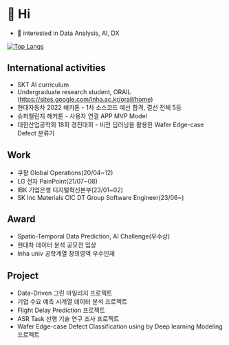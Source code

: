 # 👋 Hi
- 👀 interested in Data Analysis, AI, DX

<!---
keemsub/keemsub is a ✨ special ✨ repository because its `README.md` (this file) appears on your GitHub profile.
You can click the Preview link to take a look at your changes.
--->

[![Top Langs](https://github-readme-stats.vercel.app/api/top-langs/?username=keemsub&layout=compact)](https://github.com/keemsub/github-readme-stats)

## International activities
- SKT AI curriculum
- Undergraduate research student, ORAIL (https://sites.google.com/inha.ac.kr/orail/home)
- 현대자동차 2022 해카톤 - 1차 소스코드 예선 합격, 결선 전체 5등
- 슈퍼챌린지 해커톤 - 사용자 연결 APP MVP Model
- 대한산업공학회 18회 경진대회 - 비전 딥러닝을 활용한 Wafer Edge-case Defect 분류기

## Work
- 쿠팡 Global Operations(20/04~12)
- LG 전자 PainPoint(21/07~08)
- IBK 기업은행 디지털혁신본부(23/01~02)
- SK Inc Materials CIC DT Group Software Engineer(23/06~)

## Award
- Spatio-Temporal Data Prediction, AI Challenge(우수상)
- 현대차 데이터 분석 공모전 입상
- Inha univ 공학계열 창의영역 우수인재

## Project
- Data-Driven 그린 마일리지 프로젝트
- 기업 수요 예측 시계열 데이터 분석 프로젝트
- Flight Delay Prediction 프로젝트
- ASR Task 선행 기술 연구 조사 프로젝트
- Wafer Edge-case Defect Classification using by Deep learning Modeling 프로젝트



